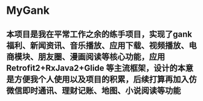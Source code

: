 # MyGank
## 本项目是我在平常工作之余的练手项目，实现了gank福利、新闻资讯、音乐播放、应用下载、视频播放、电商模块、朋友圈、漫画阅读等核心功能，应用Retrofit2+RxJava2+Glide 等主流框架，设计的本意是方便我个人使用以及项目的积累，后续打算再加入仿微信即时通讯、理财记账、地图、小说阅读等功能








